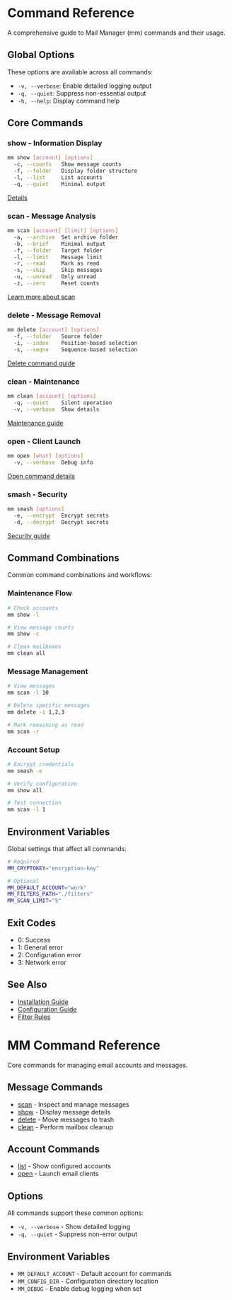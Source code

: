 # Command Reference

A comprehensive guide to Mail Manager (mm) commands and their usage.

## Global Options

These options are available across all commands:

- `-v, --verbose`: Enable detailed logging output
- `-q, --quiet`: Suppress non-essential output
- `-h, --help`: Display command help

## Core Commands

### show - Information Display
```bash
mm show [account] [options]
  -c, --counts   Show message counts
  -f, --folder   Display folder structure
  -l, --list     List accounts
  -q, --quiet    Minimal output
```
[Details](show.md)

### scan - Message Analysis
```bash
mm scan [account] [limit] [options]
  -a, --archive  Set archive folder
  -b, --brief    Minimal output
  -f, --folder   Target folder
  -l, --limit    Message limit
  -r, --read     Mark as read
  -s, --skip     Skip messages
  -u, --unread   Only unread
  -z, --zero     Reset counts
```
[Learn more about scan](scan.md)

### delete - Message Removal
```bash
mm delete [account] [options]
  -f, --folder   Source folder
  -i, --index    Position-based selection
  -s, --seqno    Sequence-based selection
```
[Delete command guide](delete.md)

### clean - Maintenance
```bash
mm clean [account] [options]
  -q, --quiet    Silent operation
  -v, --verbose  Show details
```
[Maintenance guide](clean.md)

### open - Client Launch
```bash
mm open [what] [options]
  -v, --verbose  Debug info
```
[Open command details](open.md)

### smash - Security
```bash
mm smash [options]
  -e, --encrypt  Encrypt secrets
  -d, --decrypt  Decrypt secrets
```
[Security guide](smash.md)

## Command Combinations

Common command combinations and workflows:

### Maintenance Flow
```bash
# Check accounts
mm show -l

# View message counts
mm show -c

# Clean mailboxes
mm clean all
```

### Message Management
```bash
# View messages
mm scan -l 10

# Delete specific messages
mm delete -i 1,2,3

# Mark remaining as read
mm scan -r
```

### Account Setup
```bash
# Encrypt credentials
mm smash -e

# Verify configuration
mm show all

# Test connection
mm scan -l 1
```

## Environment Variables

Global settings that affect all commands:

```bash
# Required
MM_CRYPTOKEY="encryption-key"

# Optional
MM_DEFAULT_ACCOUNT="work"
MM_FILTERS_PATH="./filters"
MM_SCAN_LIMIT="5"
```

## Exit Codes

- 0: Success
- 1: General error
- 2: Configuration error
- 3: Network error

## See Also

- [Installation Guide](../README.md#installation)
- [Configuration Guide](configuration.md)
- [Filter Rules](filters.md)

# MM Command Reference

Core commands for managing email accounts and messages.

## Message Commands

- [scan](./scan.md) - Inspect and manage messages
- [show](./show.md) - Display message details
- [delete](./delete.md) - Move messages to trash
- [clean](./clean.md) - Perform mailbox cleanup

## Account Commands

- [list](./list.md) - Show configured accounts
- [open](./open.md) - Launch email clients

## Options

All commands support these common options:
- `-v, --verbose` - Show detailed logging
- `-q, --quiet` - Suppress non-error output

## Environment Variables

- `MM_DEFAULT_ACCOUNT` - Default account for commands
- `MM_CONFIG_DIR` - Configuration directory location
- `MM_DEBUG` - Enable debug logging when set
